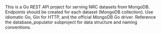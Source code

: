 <!-- Use this file to provide workspace-specific custom instructions to Copilot. For more details, visit https://code.visualstudio.com/docs/copilot/copilot-customization#_use-a-githubcopilotinstructionsmd-file -->

This is a Go REST API project for serving NRC datasets from MongoDB. Endpoints should be created for each dataset (MongoDB collection). Use idiomatic Go, Gin for HTTP, and the official MongoDB Go driver. Reference the database_populator subproject for data structure and naming conventions.
